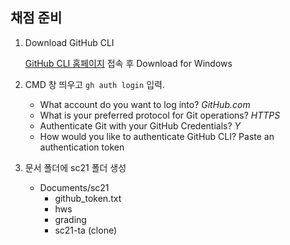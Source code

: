 ## 채점 준비

1. Download GitHub CLI

    [GitHub CLI 홈페이지](https://cli.github.com/) 접속 후 Download for Windows

2. CMD 창 띄우고 `gh auth login` 입력.

    - What account do you want to log into? *GitHub.com*
    - What is your preferred protocol for Git operations? *HTTPS*
    - Authenticate Git with your GitHub Credentials? *Y*
    - How would you like to authenticate GitHub CLI? Paste an authentication token
 
3. 문서 폴더에 sc21 폴더 생성

    - Documents/sc21
        - github_token.txt
        - hws
        - grading
        - sc21-ta (clone)

